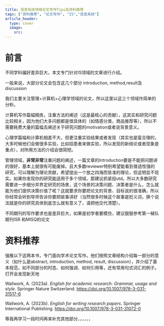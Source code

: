 ```yaml
---
title: 信息系统领域论文写作Tips及资料推荐
tags: ["资料推荐", "论文写作", "IS","信息系统"]
article_header:
  type: cover
  image:
    src: 
---
```








# 前言

不同学科偏好差异巨大，本文专门针对IS领域的文章进行介绍。

一般来说，大部分论文会包含这几个部分 introduction, method,result及discussion

我们主要关注管理+计算机+心理学领域的论文，所以这里以这三个领域作简单的分析。

计算机写作篇幅精炼，注重方法的阐述（这是最核心的贡献），这其实和研究问题比较相关，因为他们大多问题都是很具体的（如情感分类，商品推荐等），所以不需要耗费大量的篇幅去阐述关于研究问题的motivation或者说背景意义。

心理学篇幅和计算机相差不大，但更注重实验结果或者发现（其实也是蛮合理的，大多时候他们会做很多实验，比如招患者来做实验，所以发现的新结论或者现象是重点），对所用方法的介绍会很简短。

管理领域，**非常非常**注重问题的阐述，一篇文章的Introduction要是不能把问题讲的很好，基本上就很有可能废掉。且大多数reviewer特别希望能看到普适性强的研究，可以理解为理论贡献，希望提出一个放之四海而皆准的理论，但这明显不现实。如果你发现你的研究能适用于多个领域，那建议抓紧投utd。所以大多数研究需要进一步细分并界定研究的场景，这个场景的决策问题、决策者是什么，怎么就能为他们提供决策价值了呢？这就要求你要把论文的背景、目标说的很准确，所以你经常会听到导师告诉你要把故事讲好（当然很多时候这个故事是贬义词，换个说法就是你的研究具体到底怎么就有意义了，请把他交代清楚）。

不同期刊的写作要求也是差异巨大，如果是初学者要模仿，建议狠狠参考第一梯队期刊ISR 和MISQ的论文

# 资料推荐

强推以下这两本书，专门面向学术论文写作。他们按照文章结构介绍每一部分的意义（如什么是abstract, introduction, method, result, discussion），并介绍了基本规范，如不同部分的时态、如何强调、如何引用等，还有常用句式词汇的例子。打开会发现新天地

Wallwork, A. (2023a). *English for academic research: Grammar, usage and style*. Springer Nature Switzerland. https://doi.org/10.1007/978-3-031-31517-6

Wallwork, A. (2023b). *English for writing research papers*. Springer International Publishing. https://doi.org/10.1007/978-3-031-31072-0



等我再学习一段时间再来补充其他部分，，，，，，
